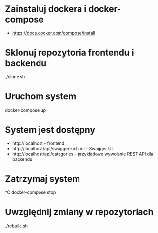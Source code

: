 # Zainstaluj dockera i docker-compose

- https://docs.docker.com/compose/install

# Sklonuj repozytoria frontendu i backendu

   ./clone.sh
   
# Uruchom system

   docker-compose up
   
# System jest dostępny

- http://localhost - frontend
- http://localhost/api/swagger-ui.html - Swagger UI
- http://localhost/api/categories - przykładowe wywołanie REST API dla backendu

# Zatrzymaj system

  ^C
  docker-compose stop
  
# Uwzględnij zmiany w repozytoriach

  ./rebuild.sh
